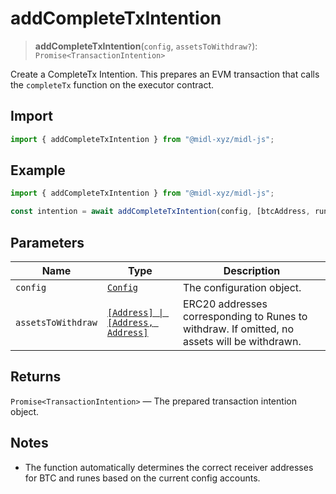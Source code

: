 # addCompleteTxIntention

> **addCompleteTxIntention**(`config`, `assetsToWithdraw?`): `Promise<TransactionIntention>`

Create a CompleteTx Intention. This prepares an EVM transaction that calls the `completeTx` function on the executor contract. 

## Import

```ts
import { addCompleteTxIntention } from "@midl-xyz/midl-js";
```

## Example

```ts
import { addCompleteTxIntention } from "@midl-xyz/midl-js";

const intention = await addCompleteTxIntention(config, [btcAddress, runeAddress]);
```

## Parameters

| Name               | Type                                                         | Description                                                                                  |
| ------------------ | ------------------------------------------------------------ | -------------------------------------------------------------------------------------------- |
| `config`           | [`Config`](../reference/Config.md)                           | The configuration object.                                                                    |
| `assetsToWithdraw` | [`[Address] \| [Address, Address]`](../reference/Address.md) | ERC20 addresses corresponding to Runes to withdraw. If omitted, no assets will be withdrawn. |

## Returns

`Promise<TransactionIntention>` — The prepared transaction intention object.

## Notes
- The function automatically determines the correct receiver addresses for BTC and runes based on the current config accounts.
